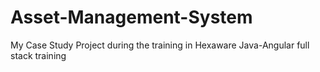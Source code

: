 # Asset-Management-System
My Case Study Project during the training in Hexaware Java-Angular full stack training
